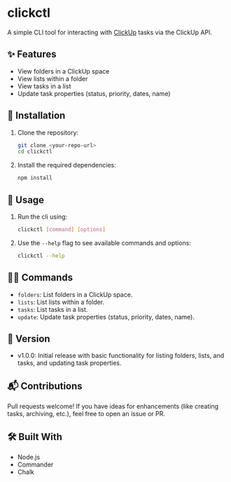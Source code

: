 # clickctl

A simple CLI tool for interacting with [ClickUp](https://clickup.com) tasks via the ClickUp API.

## ✨ Features

- View folders in a ClickUp space
- View lists within a folder
- View tasks in a list
- Update task properties (status, priority, dates, name)

## 🚀 Installation

1. Clone the repository:
   ```bash
   git clone <your-repo-url>
   cd clickctl
   ```
   
2. Install the required dependencies:
   ```bash
   npm install
   ```

## 🧠 Usage

1. Run the cli using:
    ```bash
    clickctl [command] [options]
    ```
2. Use the `--help` flag to see available commands and options:
    ```bash
    clickctl --help
    ```
   
   
## 💂🏽 Commands
- `folders`: List folders in a ClickUp space.
- `lists`: List lists within a folder.
- `tasks`: List tasks in a list.
- `update`: Update task properties (status, priority, dates, name).


## 📌 Version
- v1.0.0: Initial release with basic functionality for listing folders, lists, and tasks, and updating task properties.


## 📬 Contributions

Pull requests welcome! If you have ideas for enhancements (like creating tasks, archiving, etc.), feel free to open an issue or PR.


## 🛠 Built With
* Node.js 
* Commander 
* Chalk


